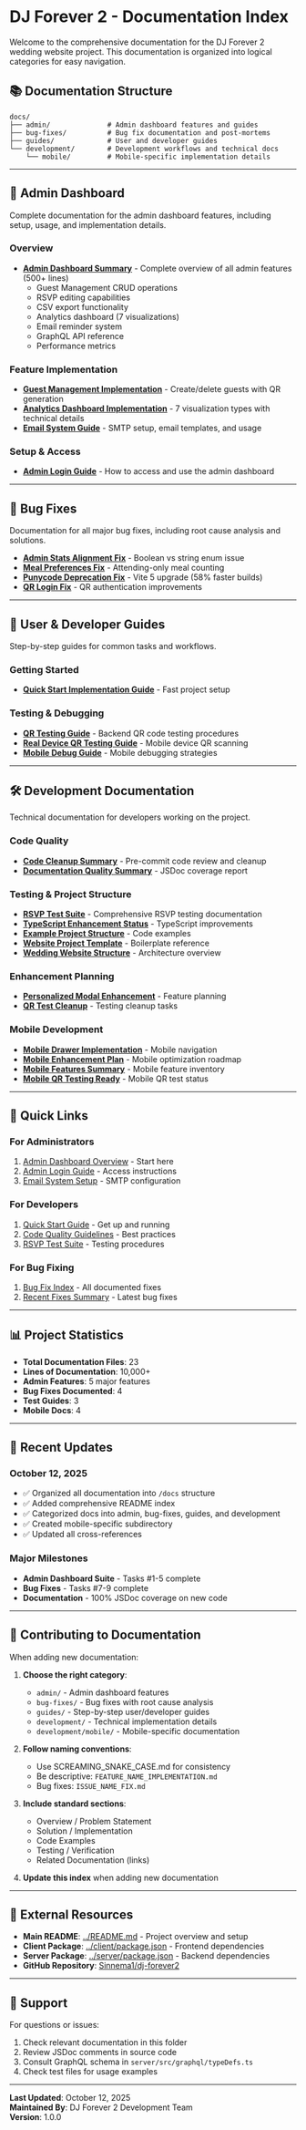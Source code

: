 # DJ Forever 2 - Documentation Index

Welcome to the comprehensive documentation for the DJ Forever 2 wedding website project. This documentation is organized into logical categories for easy navigation.

## 📚 Documentation Structure

```
docs/
├── admin/              # Admin dashboard features and guides
├── bug-fixes/          # Bug fix documentation and post-mortems
├── guides/             # User and developer guides
└── development/        # Development workflows and technical docs
    └── mobile/         # Mobile-specific implementation details
```

---

## 🔐 Admin Dashboard

Complete documentation for the admin dashboard features, including setup, usage, and implementation details.

### Overview

- **[Admin Dashboard Summary](./admin/ADMIN_DASHBOARD_SUMMARY.md)** - Complete overview of all admin features (500+ lines)
  - Guest Management CRUD operations
  - RSVP editing capabilities
  - CSV export functionality
  - Analytics dashboard (7 visualizations)
  - Email reminder system
  - GraphQL API reference
  - Performance metrics

### Feature Implementation

- **[Guest Management Implementation](./admin/GUEST_MANAGEMENT_IMPLEMENTATION.md)** - Create/delete guests with QR generation
- **[Analytics Dashboard Implementation](./admin/ANALYTICS_DASHBOARD_IMPLEMENTATION.md)** - 7 visualization types with technical details
- **[Email System Guide](./admin/EMAIL_SYSTEM_GUIDE.md)** - SMTP setup, email templates, and usage

### Setup & Access

- **[Admin Login Guide](./admin/ADMIN_LOGIN_GUIDE.md)** - How to access and use the admin dashboard

---

## 🐛 Bug Fixes

Documentation for all major bug fixes, including root cause analysis and solutions.

- **[Admin Stats Alignment Fix](./bug-fixes/ADMIN_STATS_FIX.md)** - Boolean vs string enum issue
- **[Meal Preferences Fix](./bug-fixes/MEAL_PREFERENCES_FIX.md)** - Attending-only meal counting
- **[Punycode Deprecation Fix](./bug-fixes/PUNYCODE_DEPRECATION_FIX.md)** - Vite 5 upgrade (58% faster builds)
- **[QR Login Fix](./bug-fixes/QR_LOGIN_FIX.md)** - QR authentication improvements

---

## 📖 User & Developer Guides

Step-by-step guides for common tasks and workflows.

### Getting Started

- **[Quick Start Implementation Guide](./guides/QUICK_START_IMPLEMENTATION_GUIDE.md)** - Fast project setup

### Testing & Debugging

- **[QR Testing Guide](./guides/QR_TESTING_GUIDE.md)** - Backend QR code testing procedures
- **[Real Device QR Testing Guide](./guides/REAL_DEVICE_QR_TESTING_GUIDE.md)** - Mobile device QR scanning
- **[Mobile Debug Guide](./guides/MOBILE_DEBUG_GUIDE.md)** - Mobile debugging strategies

---

## 🛠️ Development Documentation

Technical documentation for developers working on the project.

### Code Quality

- **[Code Cleanup Summary](./development/CODE_CLEANUP_SUMMARY.md)** - Pre-commit code review and cleanup
- **[Documentation Quality Summary](./development/DOCUMENTATION_QUALITY_SUMMARY.md)** - JSDoc coverage report

### Testing & Project Structure

- **[RSVP Test Suite](./development/RSVP_TEST_SUITE.md)** - Comprehensive RSVP testing documentation
- **[TypeScript Enhancement Status](./development/TYPESCRIPT_ENHANCEMENT_STATUS.md)** - TypeScript improvements
- **[Example Project Structure](./development/EXAMPLE_PROJECT_STRUCTURE_AND_SNIPPETS.md)** - Code examples
- **[Website Project Template](./development/WEBSITE_PROJECT_TEMPLATE.md)** - Boilerplate reference
- **[Wedding Website Structure](./development/WEDDING_WEBSITE_STRUCTURE_AND_BOILERPLATE.md)** - Architecture overview

### Enhancement Planning

- **[Personalized Modal Enhancement](./development/PERSONALIZED_MODAL_ENHANCEMENT_TODO.md)** - Feature planning
- **[QR Test Cleanup](./development/QR_TEST_CLEANUP.md)** - Testing cleanup tasks

### Mobile Development

- **[Mobile Drawer Implementation](./development/mobile/MOBILE_DRAWER_IMPLEMENTATION.md)** - Mobile navigation
- **[Mobile Enhancement Plan](./development/mobile/MOBILE_ENHANCEMENT_PLAN.md)** - Mobile optimization roadmap
- **[Mobile Features Summary](./development/mobile/MOBILE_FEATURES_SUMMARY.md)** - Mobile feature inventory
- **[Mobile QR Testing Ready](./development/mobile/MOBILE_QR_TESTING_READY.md)** - Mobile QR test status

---

## 🚀 Quick Links

### For Administrators

1. [Admin Dashboard Overview](./admin/ADMIN_DASHBOARD_SUMMARY.md) - Start here
2. [Admin Login Guide](./admin/ADMIN_LOGIN_GUIDE.md) - Access instructions
3. [Email System Setup](./admin/EMAIL_SYSTEM_GUIDE.md) - SMTP configuration

### For Developers

1. [Quick Start Guide](./guides/QUICK_START_IMPLEMENTATION_GUIDE.md) - Get up and running
2. [Code Quality Guidelines](./development/CODE_CLEANUP_SUMMARY.md) - Best practices
3. [RSVP Test Suite](./development/RSVP_TEST_SUITE.md) - Testing procedures

### For Bug Fixing

1. [Bug Fix Index](./bug-fixes/) - All documented fixes
2. [Recent Fixes Summary](#bug-fixes) - Latest bug fixes

---

## 📊 Project Statistics

- **Total Documentation Files**: 23
- **Lines of Documentation**: 10,000+
- **Admin Features**: 5 major features
- **Bug Fixes Documented**: 4
- **Test Guides**: 3
- **Mobile Docs**: 4

---

## 🔄 Recent Updates

### October 12, 2025

- ✅ Organized all documentation into `/docs` structure
- ✅ Added comprehensive README index
- ✅ Categorized docs into admin, bug-fixes, guides, and development
- ✅ Created mobile-specific subdirectory
- ✅ Updated all cross-references

### Major Milestones

- **Admin Dashboard Suite** - Tasks #1-5 complete
- **Bug Fixes** - Tasks #7-9 complete
- **Documentation** - 100% JSDoc coverage on new code

---

## 📝 Contributing to Documentation

When adding new documentation:

1. **Choose the right category**:

   - `admin/` - Admin dashboard features
   - `bug-fixes/` - Bug fixes with root cause analysis
   - `guides/` - Step-by-step user/developer guides
   - `development/` - Technical implementation details
   - `development/mobile/` - Mobile-specific documentation

2. **Follow naming conventions**:

   - Use SCREAMING_SNAKE_CASE.md for consistency
   - Be descriptive: `FEATURE_NAME_IMPLEMENTATION.md`
   - Bug fixes: `ISSUE_NAME_FIX.md`

3. **Include standard sections**:

   - Overview / Problem Statement
   - Solution / Implementation
   - Code Examples
   - Testing / Verification
   - Related Documentation (links)

4. **Update this index** when adding new documentation

---

## 🔗 External Resources

- **Main README**: [../README.md](../README.md) - Project overview and setup
- **Client Package**: [../client/package.json](../client/package.json) - Frontend dependencies
- **Server Package**: [../server/package.json](../server/package.json) - Backend dependencies
- **GitHub Repository**: [Sinnema1/dj-forever2](https://github.com/Sinnema1/dj-forever2)

---

## 💬 Support

For questions or issues:

1. Check relevant documentation in this folder
2. Review JSDoc comments in source code
3. Consult GraphQL schema in `server/src/graphql/typeDefs.ts`
4. Check test files for usage examples

---

**Last Updated**: October 12, 2025  
**Maintained By**: DJ Forever 2 Development Team  
**Version**: 1.0.0
